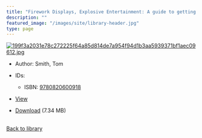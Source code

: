 ```yaml
---
title: "Firework Displays, Explosive Entertainment: A guide to getting the most from your firework display for designers, firers and event organisers"
description: ""
featured_image: "/images/site/library-header.jpg"
type: page
---
```


<a href="https://drive.google.com/file/d/1l-wGwqii4PEVYf4qZOJRUq_SjExg06Lp/view" target="_blank">![199f3a2031e78c272225f64a85d814de7a954f94d1b3aa5939371bf1aec09612.jpg](/images/library/199f3a2031e78c272225f64a85d814de7a954f94d1b3aa5939371bf1aec09612.jpg)</a>
* Author: Smith, Tom
* IDs:
  * ISBN: <a href="https://www.worldcat.org/isbn/9780820600918" target="_blank">9780820600918</a>
* <a href="https://drive.google.com/file/d/1l-wGwqii4PEVYf4qZOJRUq_SjExg06Lp/view" target="_blank">View</a>

* [Download](https://drive.google.com/uc?export=download&id=1l-wGwqii4PEVYf4qZOJRUq_SjExg06Lp) (7.34 MB)

<br />[Back to library](/library/)
